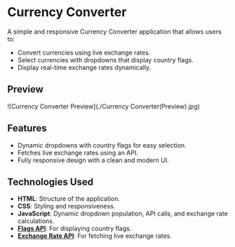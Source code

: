 # Currency Converter

A simple and responsive Currency Converter application that allows users to:
- Convert currencies using live exchange rates.
- Select currencies with dropdowns that display country flags.
- Display real-time exchange rates dynamically.

## Preview
![Currency Converter Preview](./Currency Converter(Preview).jpg)

## Features
- Dynamic dropdowns with country flags for easy selection.
- Fetches live exchange rates using an API.
- Fully responsive design with a clean and modern UI.

## Technologies Used
- **HTML**: Structure of the application.
- **CSS**: Styling and responsiveness.
- **JavaScript**: Dynamic dropdown population, API calls, and exchange rate calculations.
- **[Flags API](https://flagsapi.com)**: For displaying country flags.
- **[Exchange Rate API](https://currency-api.pages.dev/)**: For fetching live exchange rates.

   
